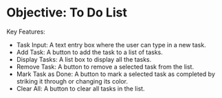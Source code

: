 # Objective: To Do List

Key Features:

- Task Input: A text entry box where the user can type in a new task.
- Add Task: A button to add the task to a list of tasks.
- Display Tasks: A list box to display all the tasks.
- Remove Task: A button to remove a selected task from the list.
- Mark Task as Done: A button to mark a selected task as completed by striking it through or changing its color.
- Clear All: A button to clear all tasks in the list.